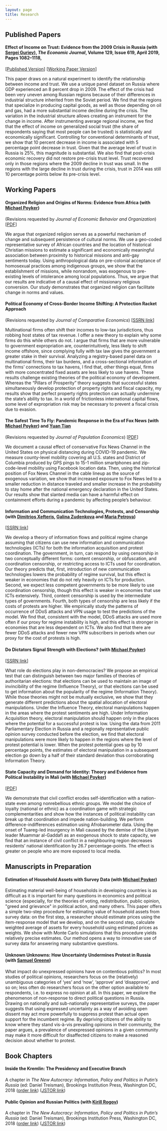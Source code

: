 ```yaml
---
layout: page
title: Research
---
```


## Published Papers

#### Effect of Income on Trust: Evidence from the 2009 Crisis in Russia (with [Sergei Guriev](http://econ.sciences-po.fr/staff/sergei-guriev)), *The Economic Journal*, Volume 129, Issue 619, April 2019, Pages 1082–1118,
[[Published Version](https://doi.org/10.1111/ecoj.12612)]
[[Working Paper Version](https://papers.ssrn.com/sol3/papers.cfm?abstract_id=2542001)] 

This paper draws on a natural experiment to identify the relationship between income and trust. We use a unique panel dataset on Russia where GDP experienced an 8 percent drop in 2009. The effect of the crisis had been very uneven among Russian regions because of their differences in industrial structure inherited from the Soviet period. We find that the regions that specialize in producing capital goods, as well as those depending on oil and gas, had a more substantial income decline during the crisis. The variation in the industrial structure allows creating an instrument for the change in income. After instrumenting average regional income, we find that the effect of income on generalized social trust (the share of respondents saying that most people can be trusted) is statistically and economically significant. Controlling for conventional determinants of trust, we show that 10 percent decrease in income is associated with 5 percentage point decrease in trust. Given that the average level of trust in Russia is 25%, this magnitude is substantial. We also find that post-crisis economic recovery did not restore pre-crisis trust level. Trust recovered only in those regions where the 2009 decline in trust was small. In the regions with the large decline in trust during the crisis, trust in 2014 was still 10 percentage points below its pre-crisis level.


## Working Papers

#### Organized Religion and Origins of Norms: Evidence from Africa (with [Michael Poyker](http://www.poykerm.com))
(Revisions requested by *Journal of Economic Behavior and Organization*)
[[PDF](/assets/missions.pdf)]

We argue that organized religion serves as a powerful mechanism of change and subsequent persistence of cultural norms. We use a geo-coded representative survey of African countries and the location of historical Christian missions to estimate a significant and economically meaningful association between proximity to historical missions and anti-gay sentiments today. Using anthropological data on pre-colonial acceptance of homosexual practices among indigenous groups, we show that the establishment of missions, while nonrandom, was exogenous to pre-existing levels of intolerance among local populations. Thus, we argue that our results are indicative of a causal effect of missionary religious conversion. Our study demonstrates that organized religion can facilitate change in norms and values.


#### Political Economy of Cross-Border Income Shifting: A Protection Racket Approach 
(Revisions requested by *Journal of Comparative Economics*)
[[SSRN link](https://papers.ssrn.com/sol3/papers.cfm?abstract_id=3384459)]

Multinational firms often shift their incomes to low-tax jurisdictions, thus robbing host states of tax revenue. I offer a new theory to explain why some firms do this while others do not. I argue that firms that are more vulnerable to government expropriation are, counterintuitively, less likely to shift income offshore, since complying fully with tax law gives the government a greater stake in their survival. Analyzing a registry-based panel data on multinational firms, their tax burdens, and a cross-sectional information of the firms’ connections to tax havens, l find that, other things equal, firms with more concentrated fixed assets are less likely to use havens. These results challenge existing theories of the political economy of development. Whereas the “Pillars of Prosperity” theory suggests that successful states simultaneously develop protection of property rights and fiscal capacity, my results show that perfect property rights protection can actually undermine the state’s ability to tax. In a world of frictionless international capital flows, some level of expropriation risk may be necessary to prevent a fiscal crisis due to evasion.

#### The Safest Time To Fly: Pandemic Response in the Era of Fox News (with [Michael Poyker](http://www.poykerm.com)) and [Yuan Tian](http://www.tianyuanecon.com/) 
(Revisions requested by *Journal of Population Economics*)
[[PDF](/assets/foxnewscovid.pdf)]

We document a causal effect of conservative Fox News Channel in the United States on physical distancing during COVID-19 pandemic. We measure county-level mobility covering all U.S. states and District of Columbia produced by GPS pings to 15-1 million smartphones and zip-code-level mobility using Facebook location data. Then, using the historical position of Fox News Channel in the cable lineup as the source of exogenous variation, we show that increased exposure to Fox News led to a smaller reduction in distance traveled and smaller increase in the probability to stay home after the national emergency declaration in the United States. Our results show that slanted media can have a harmful effect on containment efforts during a pandemic by affecting people’s behaviour.

#### Information and Communication Technologies, Protests, and Censorship (with [Dimitrios Xefteris](https://sites.google.com/site/dxefteris/), [Galina Zudenkova](http://zudenkova.vwl.uni-mannheim.de/) and [Maria Petrova](https://sites.google.com/site/mariapetrovaphd/))
[[SSRN link](https://papers.ssrn.com/sol3/papers.cfm?abstract_id=2978549)]

We develop a theory of information flows and political regime change assuming that citizens can use new information and communication technologies (ICTs) for both the information acquisition and protest coordination. The government, in turn, can respond by using censorship in two conceptually different forms: content censorship, or obfuscation, and coordination censorship, or restricting access to ICTs used for coordination. Our theory predicts that, first, introduction of new communication technologies lowers the probability of regime survival, but this effect is weaker in economies that do not rely heavily on ICTs for production. Second, we expect less competent governments to be more likely to use coordination censorship, though this effect is weaker in economies that use ICTs extensively. Third, content censorship is used by the intermediate types of governments. Fourth, both types of censorship are less likely if the costs of protests are higher. We empirically study the patterns of occurrence of DDoS attacks and VPN usage to test the predictions of the model. We find that, consistent with the model, DDoS attacks are used more often if our proxy for regime instability is high, and this effect is stronger in economies that are less dependent on ICTs. We also find that there are fewer DDoS attacks and fewer new VPN subscribers in periods when our proxy for the cost of protests is high.

#### Do Dictators Signal Strength with Elections? (with [Michael Poyker](http://www.poykerm.com/))
[[SSRN link](https://papers.ssrn.com/sol3/Papers.cfm?abstract_id=2712064)]

What role do elections play in non-democracies? We propose an empirical test that can distinguish between two major families of theories of authoritarian elections: that elections can be used to maintain an image of invincibility of the regime (Influence Theory), or that elections can be used to get information about the popularity of the regime (Information Theory). While those theories might not be mutually exclusive, we show that they generate different predictions about the spatial allocation of electoral manipulations. Under the Influence Theory, electoral manipulations happen in the areas where the protest sentiments are high. Under Information Acquisition theory, electoral manipulation should happen only in the places where the potential for a successful protest is low. Using the data from 2011 Parliamentary Election in Russia and a regionally representative public opinion survey conducted before the election, we find that electoral manipulations were more likely to happen in the regions where the level of protest potential is lower. When the protest potential goes up by 10 percentage points, the estimates of electoral manipulation in a subsequent election go down by a half of their standard deviation thus corroborating Information Theory.

#### State Capacity and Demand for Identity: Theory and Evidence from Political Instability in Mali (with [Michael Poyker](http://www.poykerm.com/))
[[PDF](https://www.ineteconomics.org/uploads/papers/WP_97_Poyker-Ananyev.pdf)]

We demonstrate that civil conflict erodes self-identification with a nation-state even among
nonrebellious ethnic groups. We model the choice of loyalty (national or ethnic) as a coordination game with strategic complementarities and show how the instances of political instability can break up that coordination and impede nation-building. We perform difference-indifferences estimation using Afrobarometer data. Using the onset of Tuareg-led insurgency in
Mali caused by the demise of the Libyan leader Muammar al-Gaddafi as an exogenous shock
to state capacity, we find that an instance of civil conflict in a neighbouring region decreases
residents’ national identification by 26.7 percentage-points. The effect is greater on people who
are more exposed to local media.


## Manuscripts in Preparation

#### Estimation of Household Assets with Survey Data (with [Michael Poyker](http://www.poykerm.com/))
Estimating material well-being of households in developing countries is as difficult as it is important for many questions in economics and political science {especially, for the theories of voting, redistribution, public opinion, "greed and grievance" in political action, and many others. This paper offers a simple two-step procedure for estimating value of household assets from survey data: on the first step, a researcher should estimate prices using the item-response model that we develop, and on the second step, calculate weighted average of assets for every household using estimated prices as weights. We show with Monte Carlo simulations that this procedure yields relatively precise estimates. Our method opens a way to innovative use of survey data for answering many substantive questions.

#### Unknown Unknowns: How Uncertainty Undermines Protest in Russia (with [Samuel Greene](https://www.kcl.ac.uk/sspp/departments/kri/people/Academics/greene.aspx))

What impact do unexpressed opinions have on contentious politics? In most studies of political opinions, researchers focus on the (relatively) unambiguous categories of ‘yes’ and ‘now’, ‘approve’ and ‘disapprove’, and so on; less often do researchers focus on the other option available to respondents, i.e. to express no opinion at all. In this paper, we explore the phenomenon of non-response to direct political questions in Russia. Drawing on nationally and sub-nationally representative surveys, the paper suggests that using expressed uncertainty as a way of avoiding open dissent may act more powerfully to suppress protest than actual open support for the incumbent regime. By depriving citizens of the ability to know where they stand vis-à-vis prevailing opinions in their community, the paper argues, a prevalence of unexpressed opinions in a given community may make it more difficult for disaffected citizens to make a reasoned decision about whether to protest.

## Book Chapters

#### Inside the Kremlin: The Presidency and Executive Branch
A chapter in *The New Autocracy: Information, Policy and Politics in Putin’s Russia* (ed: Daniel Treisman), Brookings Institution Press, Washington DC, 2018
([order link](https://www.brookings.edu/book/the-new-autocracy/))
([JSTOR link](https://www.jstor.org/stable/10.7864/j.ctt1zkjzsh.5))

#### Public Opinion and Russian Politics (with [Kirill Rogov](http://www.russiapoliticalinsight.com/kirill/))
A chapter in *The New Autocracy: Information, Policy and Politics in Putin’s Russia* (ed: Daniel Treisman), Brookings Institution Press, Washington DC, 2018
([order link](https://www.brookings.edu/book/the-new-autocracy/))
([JSTOR link](https://www.jstor.org/stable/10.7864/j.ctt1zkjzsh.11))

